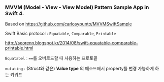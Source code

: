 ### MVVM (Model - View - View Model) Pattern Sample App in Swift 4.

Based on https://github.com/carlosypunto/MVVMSwiftSample



Swift Basic protocol : `Equatable`, `Comparable`, `Printable`

http://seorenn.blogspot.kr/2014/08/swift-equatable-comparable-printable.html



`Equatabel` : `==`를 오버로드할 때 사용하는 프로토콜

`mutating` : (Struct와 같은) **Value type** 의 메소드에서 property를 변경 가능하게 하는 키워드